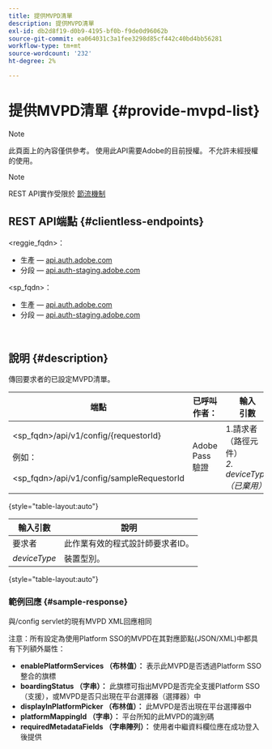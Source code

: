 ```yaml
---
title: 提供MVPD清單
description: 提供MVPD清單
exl-id: db2d8f19-d0b9-4195-bf0b-f9de0d96062b
source-git-commit: ea064031c3a1fee3298d85cf442c40bd4bb56281
workflow-type: tm+mt
source-wordcount: '232'
ht-degree: 2%

---
```


# 提供MVPD清單 {#provide-mvpd-list}

>[!NOTE]
>
>此頁面上的內容僅供參考。 使用此API需要Adobe的目前授權。 不允許未經授權的使用。

>[!NOTE]
>
> REST API實作受限於 [節流機制](/help/authentication/throttling-mechanism.md)

## REST API端點 {#clientless-endpoints}

&lt;reggie_fqdn>：

* 生產 —  [api.auth.adobe.com](http://api.auth.adobe.com/)
* 分段 —  [api.auth-staging.adobe.com](http://api.auth-staging.adobe.com/)

&lt;sp_fqdn>：

* 生產 —  [api.auth.adobe.com](http://api.auth.adobe.com/)
* 分段 —  [api.auth-staging.adobe.com](http://api.auth-staging.adobe.com/)

</br>

## 說明 {#description}

傳回要求者的已設定MVPD清單。

| 端點 | 已呼叫  </br>作者： | 輸入   </br>引數 | HTTP  </br>方法 | 回應 | HTTP  </br>回應 |
| --- | --- | --- | --- | --- | --- |
| &lt;sp_fqdn>/api/v1/config/{requestorId}</br></br>例如：</br></br>&lt;sp_fqdn>/api/v1/config/sampleRequestorId | Adobe Pass 驗證 | 1.請求者</br>    （路徑元件）</br>_2.  deviceType （已棄用）_ | GET | 包含MVPD清單的XML或JSON。 | 200 |

{style="table-layout:auto"}


| 輸入引數 | 說明 |
| --------------- | ------------------------------------------------------------- |
| 要求者 | 此作業有效的程式設計師要求者ID。 |
| *deviceType* | 裝置型別。 |

{style="table-layout:auto"}

### 範例回應 {#sample-response}

與/config servlet的現有MVPD XML回應相同

注意：所有設定為使用Platform SSO的MVPD在其對應節點(JSON/XML)中都具有下列額外屬性：

* **enablePlatformServices （布林值）：** 表示此MVPD是否透過Platform SSO整合的旗標
* **boardingStatus （字串）：** 此旗標可指出MVPD是否完全支援Platform SSO （支援），或MVPD是否只出現在平台選擇器（選擇器）中
* **displayInPlatformPicker （布林值）：** 此MVPD是否出現在平台選擇器中
* **platformMappingId （字串）：** 平台所知的此MVPD的識別碼
* **requiredMetadataFields （字串陣列）：** 使用者中繼資料欄位應在成功登入後提供

